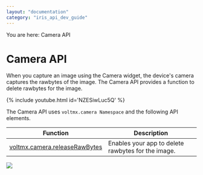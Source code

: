 ```yaml
---
layout: "documentation"
category: "iris_api_dev_guide"
---
```

                              

You are here: Camera API

Camera API
==========

When you capture an image using the Camera widget, the device's camera captures the rawbytes of the image. The Camera API provides a function to delete rawbytes for the image.


{% include youtube.html id='NZESiwLuc5Q' %}


The Camera API uses `voltmx.camera Namespace` and the following API elements.

  
| Function | Description |
| --- | --- |
| [voltmx.camera.releaseRawBytes](voltmx.camera_functions.html#voltmx.camera.releaseRawBytes) | Enables your app to delete rawbytes for the image. |

![](resources/prettify/onload.png)
